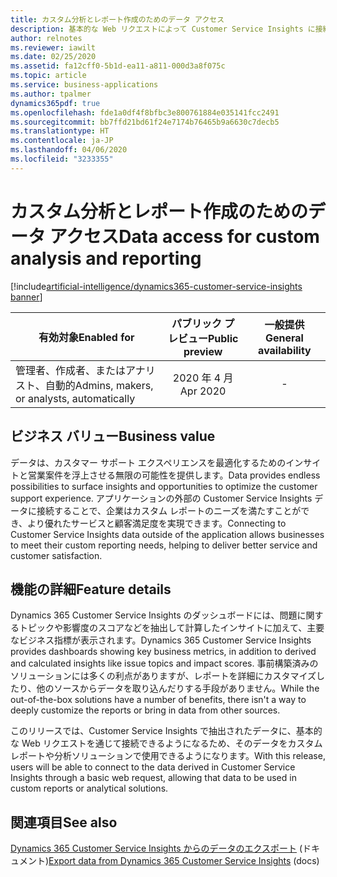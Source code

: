 ```yaml
---
title: カスタム分析とレポート作成のためのデータ アクセス
description: 基本的な Web リクエストによって Customer Service Insights に接続し、レポートをカスタマイズできます
author: relnotes
ms.reviewer: iawilt
ms.date: 02/25/2020
ms.assetid: fa12cff0-5b1d-ea11-a811-000d3a8f075c
ms.topic: article
ms.service: business-applications
ms.author: tpalmer
dynamics365pdf: true
ms.openlocfilehash: fde1a0df4f8bfbc3e800761884e035141fcc2491
ms.sourcegitcommit: bb7ffd21bd61f24e7174b76465b9a6630c7decb5
ms.translationtype: HT
ms.contentlocale: ja-JP
ms.lasthandoff: 04/06/2020
ms.locfileid: "3233355"
---
```

# <a name="data-access-for-custom-analysis-and-reporting"></a><span data-ttu-id="8bf80-103">カスタム分析とレポート作成のためのデータ アクセス</span><span class="sxs-lookup"><span data-stu-id="8bf80-103">Data access for custom analysis and reporting</span></span>
[!include[artificial-intelligence/dynamics365-customer-service-insights banner](../includes/artificial-intelligence/dynamics365-customer-service-insights.md)]

| <span data-ttu-id="8bf80-104">有効対象</span><span class="sxs-lookup"><span data-stu-id="8bf80-104">Enabled for</span></span>    |  <span data-ttu-id="8bf80-105">パブリック プレビュー</span><span class="sxs-lookup"><span data-stu-id="8bf80-105">Public preview</span></span> | <span data-ttu-id="8bf80-106">一般提供</span><span class="sxs-lookup"><span data-stu-id="8bf80-106">General availability</span></span> | 
| ---------- | :----------: |:----------: |
|<span data-ttu-id="8bf80-107">管理者、作成者、またはアナリスト、自動的</span><span class="sxs-lookup"><span data-stu-id="8bf80-107">Admins, makers, or analysts, automatically</span></span>|<span data-ttu-id="8bf80-108">2020 年 4 月</span><span class="sxs-lookup"><span data-stu-id="8bf80-108">Apr 2020</span></span>| -|


## <a name="business-value"></a><span data-ttu-id="8bf80-109">ビジネス バリュー</span><span class="sxs-lookup"><span data-stu-id="8bf80-109">Business value</span></span>
<!-- bv start -->
<span data-ttu-id="8bf80-110">データは、カスタマー サポート エクスペリエンスを最適化するためのインサイトと営業案件を浮上させる無限の可能性を提供します。</span><span class="sxs-lookup"><span data-stu-id="8bf80-110">Data provides endless possibilities to surface insights and opportunities to optimize the customer support experience.</span></span> <span data-ttu-id="8bf80-111">アプリケーションの外部の Customer Service Insights データに接続することで、企業はカスタム レポートのニーズを満たすことができ、より優れたサービスと顧客満足度を実現できます。</span><span class="sxs-lookup"><span data-stu-id="8bf80-111">Connecting to Customer Service Insights data outside of the application allows businesses to meet their custom reporting needs, helping to deliver better service and customer satisfaction.</span></span>
<!-- bv end -->



## <a name="feature-details"></a><span data-ttu-id="8bf80-112">機能の詳細</span><span class="sxs-lookup"><span data-stu-id="8bf80-112">Feature details</span></span>
<!--feature detail start -->
<span data-ttu-id="8bf80-113">Dynamics 365 Customer Service Insights のダッシュボードには、問題に関するトピックや影響度のスコアなどを抽出して計算したインサイトに加えて、主要なビジネス指標が表示されます。</span><span class="sxs-lookup"><span data-stu-id="8bf80-113">Dynamics 365 Customer Service Insights provides dashboards showing key business metrics, in addition to derived and calculated insights like issue topics and impact scores.</span></span> <span data-ttu-id="8bf80-114">事前構築済みのソリューションには多くの利点がありますが、レポートを詳細にカスタマイズしたり、他のソースからデータを取り込んだりする手段がありません。</span><span class="sxs-lookup"><span data-stu-id="8bf80-114">While the out-of-the-box solutions have a number of benefits, there isn't a way to deeply customize the reports or bring in data from other sources.</span></span> 

<span data-ttu-id="8bf80-115">このリリースでは、Customer Service Insights で抽出されたデータに、基本的な Web リクエストを通じて接続できるようになるため、そのデータをカスタム レポートや分析ソリューションで使用できるようになります。</span><span class="sxs-lookup"><span data-stu-id="8bf80-115">With this release, users will be able to connect to the data derived in Customer Service Insights through a basic web request, allowing that data to be used in custom reports or analytical solutions.</span></span>
<!--feature detail end -->










## <a name="see-also"></a><span data-ttu-id="8bf80-116">関連項目</span><span class="sxs-lookup"><span data-stu-id="8bf80-116">See also</span></span>


<!--docs start-->
<span data-ttu-id="8bf80-117">[Dynamics 365 Customer Service Insights からのデータのエクスポート](https://docs.microsoft.com/dynamics365/ai/customer-service-insights/exportdata) (ドキュメント)</span><span class="sxs-lookup"><span data-stu-id="8bf80-117">[Export data from Dynamics 365 Customer Service Insights](https://docs.microsoft.com/dynamics365/ai/customer-service-insights/exportdata) (docs)</span></span>
<!--docs end-->

